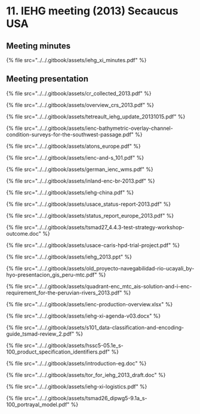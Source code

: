 # 11. IEHG meeting \(2013\) Secaucus USA

## Meeting minutes

{% file src="../../.gitbook/assets/iehg\_xi\_minutes.pdf" %}

## Meeting presentation

{% file src="../../.gitbook/assets/cr\_collected\_2013.pdf" %}

{% file src="../../.gitbook/assets/overview\_crs\_2013.pdf" %}

{% file src="../../.gitbook/assets/tetreault\_iehg\_update\_20131015.pdf" %}

{% file src="../../.gitbook/assets/ienc-bathymetric-overlay-channel-condition-surveys-for-the-southwest-passage.pdf" %}

{% file src="../../.gitbook/assets/atons\_europe.pdf" %}

{% file src="../../.gitbook/assets/ienc-and-s\_101.pdf" %}

{% file src="../../.gitbook/assets/german\_ienc\_wms.pdf" %}

{% file src="../../.gitbook/assets/inland-enc-br-2013.pdf" %}

{% file src="../../.gitbook/assets/iehg-china.pdf" %}

{% file src="../../.gitbook/assets/usace\_status-report-2013.pdf" %}

{% file src="../../.gitbook/assets/status\_report\_europe\_2013.pdf" %}

{% file src="../../.gitbook/assets/tsmad27\_4.4.3-test-strategy-workshop-outcome.doc" %}

{% file src="../../.gitbook/assets/usace-caris-hpd-trial-project.pdf" %}

{% file src="../../.gitbook/assets/iehg\_2013.ppt" %}

{% file src="../../.gitbook/assets/old\_proyecto-navegabilidad-rio-ucayali\_by-hyo-presentacion\_gis\_peru-mtc.pdf" %}

{% file src="../../.gitbook/assets/quadrant-enc\_mtc\_ais-solution-and-i-enc-requirement\_for-the-peruvian-rivers\_2013.pdf" %}

{% file src="../../.gitbook/assets/ienc-production-overview.xlsx" %}

{% file src="../../.gitbook/assets/iehg-xi-agenda-v03.docx" %}

{% file src="../../.gitbook/assets/s101\_data-classification-and-encoding-guide\_tsmad-review\_2.pdf" %}

{% file src="../../.gitbook/assets/hssc5-05.1e\_s-100\_product\_specification\_identifiers.pdf" %}

{% file src="../../.gitbook/assets/introduction-eg.doc" %}

{% file src="../../.gitbook/assets/tor\_for\_iehg\_2013\_draft.doc" %}

{% file src="../../.gitbook/assets/iehg-xi-logistics.pdf" %}

{% file src="../../.gitbook/assets/tsmad26\_dipwg5-9.1a\_s-100\_portrayal\_model.pdf" %}

